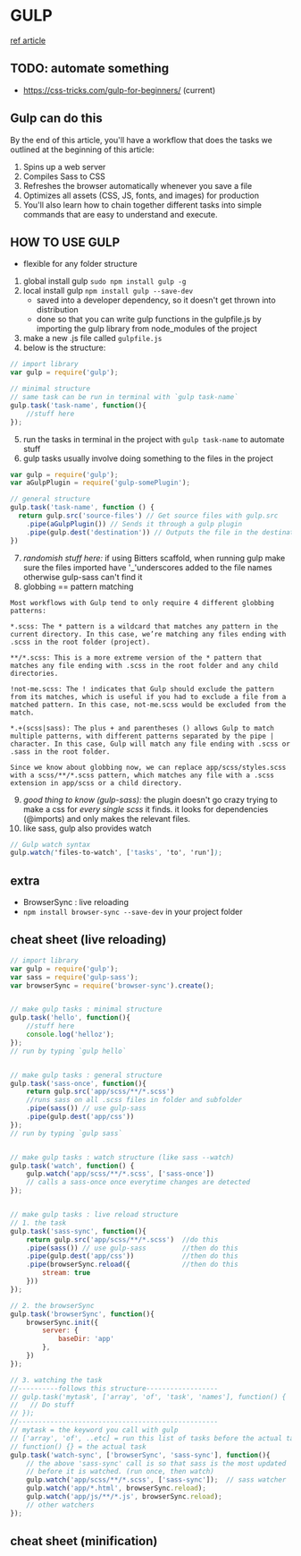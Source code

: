 # GULP
[ref article](https://css-tricks.com/gulp-for-beginners/)

## TODO: automate something
- https://css-tricks.com/gulp-for-beginners/ (current)

## Gulp can do this
By the end of this article, you'll have a workflow that does the tasks we outlined at the beginning of this article:

1. Spins up a web server
2. Compiles Sass to CSS
3. Refreshes the browser automatically whenever you save a file
4. Optimizes all assets (CSS, JS, fonts, and images) for production
5. You'll also learn how to chain together different tasks into simple commands that are easy to understand and execute.

## HOW TO USE GULP
- flexible for any folder structure

1. global install gulp `sudo npm install gulp -g`
2. local install gulp `npm install gulp --save-dev` 
	- saved into a developer dependency, so it doesn't get thrown into distribution
	- done so that you can write gulp functions in the gulpfile.js by importing the gulp library from node_modules of the project
3. make a new .js file called `gulpfile.js`
4. below is the structure:
```Javascript
// import library
var gulp = require('gulp');

// minimal structure
// same task can be run in terminal with `gulp task-name`
gulp.task('task-name', function(){
	//stuff here
});
```
5. run the tasks in terminal in the project with `gulp task-name` to automate stuff
6. gulp tasks usually involve doing something to the files in the project
```Javascript
var gulp = require('gulp');
var aGulpPlugin = require('gulp-somePlugin');

// general structure
gulp.task('task-name', function () {
  return gulp.src('source-files') // Get source files with gulp.src
    .pipe(aGulpPlugin()) // Sends it through a gulp plugin
    .pipe(gulp.dest('destination')) // Outputs the file in the destination folder
})
```
7. *randomish stuff here:* if using Bitters scaffold, when running gulp make sure the files imported have '\_'underscores added to the file names otherwise gulp-sass can't find it
8. globbing == pattern matching
```
Most workflows with Gulp tend to only require 4 different globbing patterns:

*.scss: The * pattern is a wildcard that matches any pattern in the current directory. In this case, we’re matching any files ending with .scss in the root folder (project).

**/*.scss: This is a more extreme version of the * pattern that matches any file ending with .scss in the root folder and any child directories.

!not-me.scss: The ! indicates that Gulp should exclude the pattern from its matches, which is useful if you had to exclude a file from a matched pattern. In this case, not-me.scss would be excluded from the match.

*.+(scss|sass): The plus + and parentheses () allows Gulp to match multiple patterns, with different patterns separated by the pipe | character. In this case, Gulp will match any file ending with .scss or .sass in the root folder.

Since we know about globbing now, we can replace app/scss/styles.scss with a scss/**/*.scss pattern, which matches any file with a .scss extension in app/scss or a child directory.
```
9. *good thing to know (gulp-sass):* the plugin doesn't go crazy trying to make a css for *every single scss* it finds. it looks for dependencies (@imports) and only makes the relevant files.
10. like sass, gulp also provides watch
```Scss
// Gulp watch syntax
gulp.watch('files-to-watch', ['tasks', 'to', 'run']); 
```

## extra
- BrowserSync : live reloading
- `npm install browser-sync --save-dev` in your project folder

## cheat sheet (live reloading)
```Javascript
// import library
var gulp = require('gulp');
var sass = require('gulp-sass');
var browserSync = require('browser-sync').create();


// make gulp tasks : minimal structure
gulp.task('hello', function(){
	//stuff here
	console.log('helloz');
});
// run by typing `gulp hello`


// make gulp tasks : general structure
gulp.task('sass-once', function(){
	return gulp.src('app/scss/**/*.scss')
	//runs sass on all .scss files in folder and subfolder
	.pipe(sass()) // use gulp-sass
	.pipe(gulp.dest('app/css'))
});
// run by typing `gulp sass`


// make gulp tasks : watch structure (like sass --watch)
gulp.task('watch', function() {
	gulp.watch('app/scss/**/*.scss', ['sass-once'])
	// calls a sass-once once everytime changes are detected
});


// make gulp tasks : live reload structure
// 1. the task
gulp.task('sass-sync', function(){
	return gulp.src('app/scss/**/*.scss')  //do this
	.pipe(sass()) // use gulp-sass         //then do this
	.pipe(gulp.dest('app/css'))            //then do this
	.pipe(browserSync.reload({             //then do this
		stream: true
	}))
});

// 2. the browserSync
gulp.task('browserSync', function(){
	browserSync.init({
		server: {
			baseDir: 'app'
		},
	})
});

// 3. watching the task
//----------follows this structure------------------
// gulp.task('mytask', ['array', 'of', 'task', 'names'], function() {
//   // Do stuff
// });
//--------------------------------------------------
// mytask = the keyword you call with gulp
// ['array', 'of', ..etc] = run this list of tasks before the actual task
// function() {} = the actual task
gulp.task('watch-sync', ['browserSync', 'sass-sync'], function(){
	// the above 'sass-sync' call is so that sass is the most updated
	// before it is watched. (run once, then watch)
	gulp.watch('app/scss/**/*.scss', ['sass-sync']);  // sass watcher
	gulp.watch('app/*.html', browserSync.reload);
	gulp.watch('app/js/**/*.js', browserSync.reload);
	// other watchers
});
```


## cheat sheet (minification)

